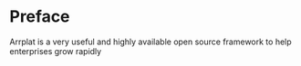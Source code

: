 # Preface

Arrplat is a very useful and highly available open source framework to help enterprises grow rapidly

